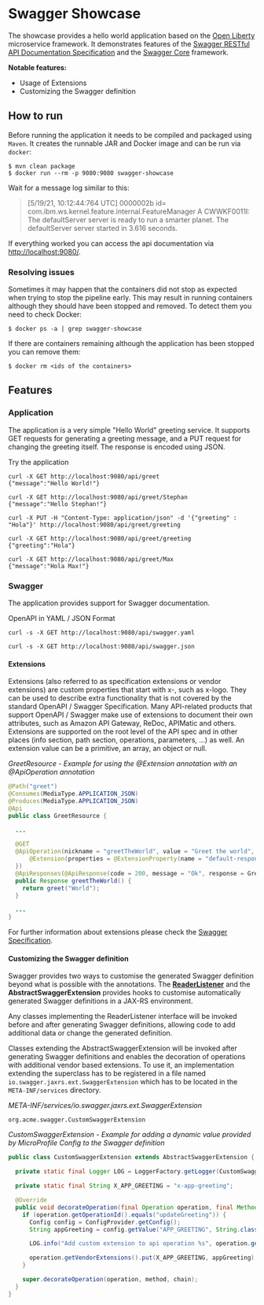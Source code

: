 # Swagger Showcase

The showcase provides a hello world application based on the [Open Liberty](https://openliberty.io) microservice framework. It demonstrates
features of the [Swagger RESTful API Documentation Specification](https://swagger.io/specification/v2/) and the 
[Swagger Core](https://github.com/swagger-api/swagger-core) framework.

**Notable features:**
* Usage of Extensions
* Customizing the Swagger definition

## How to run

Before running the application it needs to be compiled and packaged using `Maven`. It creates the runnable JAR and Docker image and can be
run via `docker`:

```shell script
$ mvn clean package
$ docker run --rm -p 9080:9080 swagger-showcase
```

Wait for a message log similar to this:

> [5/19/21, 10:12:44:764 UTC] 0000002b id=         com.ibm.ws.kernel.feature.internal.FeatureManager            A CWWKF0011I: The defaultServer server is ready to run a smarter planet. The defaultServer server started in 3.616 seconds.


If everything worked you can access the api documentation via [http://localhost:9080/](http://localhost:9080/).

### Resolving issues

Sometimes it may happen that the containers did not stop as expected when trying to stop the pipeline early. This may
result in running containers although they should have been stopped and removed. To detect them you need to check
Docker:

```shell script
$ docker ps -a | grep swagger-showcase
```

If there are containers remaining although the application has been stopped you can remove them:

```shell script
$ docker rm <ids of the containers>
```


## Features

### Application

The application is a very simple "Hello World" greeting service. It supports GET requests for generating a greeting message, and a PUT
request for changing the greeting itself. The response is encoded using JSON.

Try the application
```shell script
curl -X GET http://localhost:9080/api/greet
{"message":"Hello World!"}

curl -X GET http://localhost:9080/api/greet/Stephan
{"message":"Hello Stephan!"}

curl -X PUT -H "Content-Type: application/json" -d '{"greeting" : "Hola"}' http://localhost:9080/api/greet/greeting

curl -X GET http://localhost:9080/api/greet/greeting
{"greeting":"Hola"}

curl -X GET http://localhost:9080/api/greet/Max
{"message":"Hola Max!"}
```

### Swagger

The application provides support for Swagger documentation.

OpenAPI in YAML / JSON Format
```shell script
curl -s -X GET http://localhost:9080/api/swagger.yaml

curl -s -X GET http://localhost:9080/api/swagger.json
```


#### Extensions

Extensions (also referred to as specification extensions or vendor extensions) are custom properties that start with x-, such as x-logo. 
They can be used to describe extra functionality that is not covered by the standard OpenAPI / Swagger Specification. Many API-related 
products that support OpenAPI / Swagger make use of extensions to document their own attributes, such as Amazon API Gateway, ReDoc, 
APIMatic and others. Extensions are supported on the root level of the API spec and in other places (info section, path section, operations,
parameters, ...) as well. An extension value can be a primitive, an array, an object or null.

_GreetResource - Example for using the @Extension annotation with an @ApiOperation annotation_
```java
@Path("greet")
@Consumes(MediaType.APPLICATION_JSON)
@Produces(MediaType.APPLICATION_JSON)
@Api
public class GreetResource {

  ...

  @GET
  @ApiOperation(nickname = "greetTheWorld", value = "Greet the world", extensions = {
      @Extension(properties = @ExtensionProperty(name = "default-response", value = "Hello World!"))
  })
  @ApiResponses(@ApiResponse(code = 200, message = "Ok", response = GreetDTO.class, examples = @Example(value = @ExampleProperty(mediaType = MediaType.APPLICATION_JSON, value = "{\"message\" : \"Hello World!\"}"))))
  public Response greetTheWorld() {
    return greet("World");
  }

  ...
}
```

For further information about extensions please check the [Swagger Specification](https://swagger.io/docs/specification/2-0/swagger-extensions/).


#### Customizing the Swagger definition

Swagger provides two ways to customise the generated Swagger definition beyond what is possible with the annotations. The 
**[ReaderListener](https://github.com/swagger-api/swagger-core/wiki/Annotations-1.5.X#customising-the-swagger-definition)** 
and the **AbstractSwaggerExtension** provides hooks to customise automatically generated Swagger definitions in a JAX-RS environment. 

Any classes implementing the ReaderListener interface will be invoked before and after generating Swagger definitions, allowing code to add
additional data or change the generated definition. 

Classes extending the AbstractSwaggerExtension will be invoked after generating Swagger definitions and enables the decoration of 
operations with additional vendor based extensions. To use it, an implementation extending the superclass has to be registered in a 
file named `io.swagger.jaxrs.ext.SwaggerExtension` which has to be located in the `META-INF/services` directory. 

_META-INF/services/io.swagger.jaxrs.ext.SwaggerExtension_
```properties
org.acme.swagger.CustomSwaggerExtension
```


_CustomSwaggerExtension - Example for adding a dynamic value provided by MicroProfile Config to the Swagger definition_
```java
public class CustomSwaggerExtension extends AbstractSwaggerExtension {

  private static final Logger LOG = LoggerFactory.getLogger(CustomSwaggerExtension.class);

  private static final String X_APP_GREETING = "x-app-greeting";

  @Override
  public void decorateOperation(final Operation operation, final Method method, final Iterator<SwaggerExtension> chain) {
    if (operation.getOperationId().equals("updateGreeting")) {
      Config config = ConfigProvider.getConfig();
      String appGreeting = config.getValue("APP_GREETING", String.class);

      LOG.info("Add custom extension to api operation %s", operation.getOperationId());

      operation.getVendorExtensions().put(X_APP_GREETING, appGreeting);
    }

    super.decorateOperation(operation, method, chain);
  }
}
```